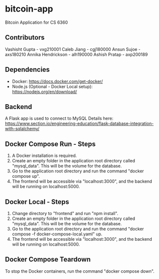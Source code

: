 # bitcoin-app
Bitcoin Application for CS 6360

## Contributors
Vashisht Gupta - vxg210001 
Caleb Jiang - cgj180000 
Ansun Sujoe - axs180210
Annika Hendrickson - alh190000 
Ashish Pratap - axp200189

## Dependencies
* Docker: https://docs.docker.com/get-docker/
* Node.js (Optional - Docker Local setup): https://nodejs.org/en/download/

## Backend
A Flask app is used to connect to MySQL
Details here: https://www.section.io/engineering-education/flask-database-integration-with-sqlalchemy/

## Docker Compose Run - Steps
1. A Docker installation is required.
2. Create an empty folder in the application root directory called "mysql_data". This will be the volume for the database.
3. Go to the application root directory and run the command "docker compose up".
4. The frontend will be accessible via "localhost:3000", and the backend will be running on localhost:5000.

## Docker Local - Steps
1. Change directory to "frontend" and run "npm install".
2. Create an empty folder in the application root directory called "mysql_data". This will be the volume for the database.
3. Go to the application root directory and run the command "docker compose -f docker-compose-local.yaml" up.
4. The frontend will be accessible via "localhost:3000", and the backend will be running on localhost:5000.

## Docker Compose Teardown
To stop the Docker containers, run the command "docker compose down".
